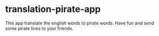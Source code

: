 # translation-pirate-app
 This app translate the english words to pirate words. Have fun and send some pirate lines to your friends.
